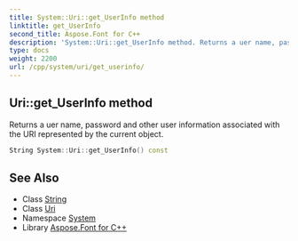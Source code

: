 ```yaml
---
title: System::Uri::get_UserInfo method
linktitle: get_UserInfo
second_title: Aspose.Font for C++
description: 'System::Uri::get_UserInfo method. Returns a uer name, password and other user information associated with the URI represented by the current object in C++.'
type: docs
weight: 2200
url: /cpp/system/uri/get_userinfo/
---
```

## Uri::get_UserInfo method


Returns a uer name, password and other user information associated with the URI represented by the current object.

```cpp
String System::Uri::get_UserInfo() const
```

## See Also

* Class [String](../../string/)
* Class [Uri](../)
* Namespace [System](../../)
* Library [Aspose.Font for C++](../../../)
